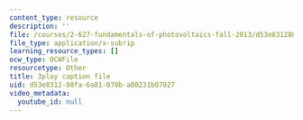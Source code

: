 ```yaml
---
content_type: resource
description: ''
file: /courses/2-627-fundamentals-of-photovoltaics-fall-2013/d53e831280fa6a81070ba80231b07027_qIJx2PRGKqw.srt
file_type: application/x-subrip
learning_resource_types: []
ocw_type: OCWFile
resourcetype: Other
title: 3play caption file
uid: d53e8312-80fa-6a81-070b-a80231b07027
video_metadata:
  youtube_id: null
---
```

